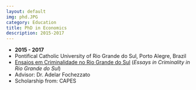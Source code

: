 ```yaml
---
layout: default
img: phd.JPG
category: Education
title: PhD in Economics
description: 2015-2017
---
```


* __2015 - 2017__
* Pontifical Catholic University of Rio Grande do Sul, Porto Alegre, Brazil
* [Ensaios em Criminalidade no Rio Grande do Sul](http://tede2.pucrs.br/tede2/handle/tede/7797) (*Essays in Criminality in Rio Grande do Sul*)
* Advisor: Dr. Adelar Fochezzato
* Scholarship from: CAPES
 
